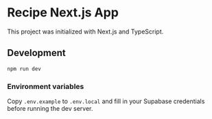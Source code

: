 # Recipe Next.js App

This project was initialized with Next.js and TypeScript.

## Development

```bash
npm run dev
```

### Environment variables

Copy `.env.example` to `.env.local` and fill in your Supabase credentials before running the dev server.
